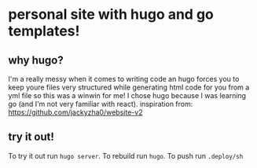 # personal site with hugo and go templates! 
## why hugo?
I'm a really messy when it comes to writing code an hugo forces you to keep youre files very structured while generating html code for you from a yml file so this was a winwin for me! I chose hugo because I was learning go (and I'm not very familiar with react). inspiration from: https://github.com/jackyzha0/website-v2

## try it out!
To try it out run `hugo server`. To rebuild run `hugo`. To push run `.deploy/sh`

